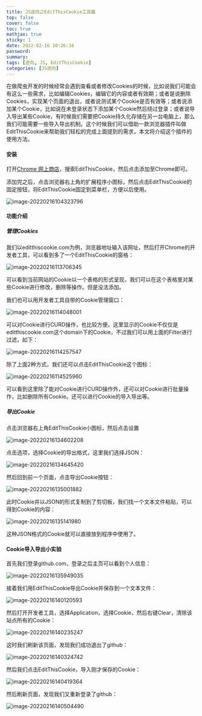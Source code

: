 ```yaml
---
title: JS逆向之EditThisCookie工具篇
top: false
cover: false
toc: true
mathjax: true
sticky: 1
date: 2022-02-16 10:26:34
password:
summary:
tags: [逆向, JS, EditThisCookie]
categories: [JS逆向]
---
```




在做爬虫开发的时候经常会遇到查看或者修改Cookies的时候，比如说我们可能会有这么一些需求，比如编辑Cookies，编辑它的内容或者有效期；或者是说删除Cookies，实现某个页面的退出，或者说测试某个Cookie是否有效等；或者说添加某个Cookie，比如说在未登录状态下添加某个Cookie然后绕过登录；或者说导入导出某些Cookie，有时候我们需要把Cookie持久化存储在另一台电脑上，那么我们可能需要一些导入导出机制。这个时候我们可以借助一款浏览器插件叫做EditThisCookie来帮助我们轻松的完成上面提到的需求，本文将介绍这个插件的使用方法。



#### 安装

打开[Chrome 网上商店](https://chrome.google.com/webstore/category/extensions?hl=zh-CN)，搜索EditThisCookie，然后点击添加至Chrome即可。

添加完之后，点击浏览器右上角的扩展程序小图标，然后点击EditThisCookie的固定按钮，将EditThisCookie固定到菜单栏，方便以后使用。

![image-20220216104323796](http://img.heshipeng.com/202202161043581.png)



#### 功能介绍

##### 管理Cookies

我们以editthiscookie.com为例，浏览器地址输入该网址，然后打开Chrome的开发者工具，可以看到多了一个EditThisCookie的窗格：

![image-20220216113706345](http://img.heshipeng.com/202202161137466.png)

可以看到当前网站的Cookie以一个表格的形式呈现，我们可以在这个表格里对某些Cookie进行修改，删除等操作。但是没法添加。



我们也可以用开发者工具自带的Cookie管理窗口：

![image-20220216114048001](http://img.heshipeng.com/202202161140028.png)

可以对Cookie进行CURD操作，也比较方便。这里显示的Cookie不仅仅是editthiscookie.com这个domain下的Cookie，不过我们可以用上面的Filter进行过滤，如下：

![image-20220216114257547](http://img.heshipeng.com/202202161142574.png)



除了上面2种方式，我们还可以点击EditThisCookie这个图标：

![image-20220216114525960](http://img.heshipeng.com/202202161145990.png)

可以看到这里除了能对Cookie进行CURD操作外，还可以对Cookie进行批量操作，比如删除所有Cookie。还可以进行Cookie的导入导出等。



##### 导出Cookie

点击浏览器右上角EditThisCookie小图标，然后点击设置

![image-20220216134602208](http://img.heshipeng.com/202202161346254.png)

点击选项，选择Cookie的导出格式，这里我们选择JSON：

![image-20220216134645420](http://img.heshipeng.com/202202161346304.png)

然后回到前一个页面，点击导出Cookie按钮：

![image-20220216135001882](http://img.heshipeng.com/202202161350923.png)

此时Cookie并以JSON的形式复制到了剪切板，我们找一个文本文件粘贴，可以得到Cookie的内容：

![image-20220216135141980](http://img.heshipeng.com/202202161351394.png)

这种JSON格式的Cookie就可以直接放到程序中使用了。



#### Cookie导入导出小实验

首先我们登录github.com，登录之后主页可以看到个人信息：

![image-20220216135949035](http://img.heshipeng.com/202202161359075.png)

接着我们用EditThisCookie导出Cookie并保存到一个文本文件：

![image-20220216140120593](http://img.heshipeng.com/202202161401623.png)

然后打开开发者工具，选择Application，选择Cookie，然后右键Clear，清除该站点所有的Cookie：

![image-20220216140235247](http://img.heshipeng.com/202202161402640.png)

这时我们刷新该页面，发现我们成功退出了github：

![image-20220216140324742](http://img.heshipeng.com/202202161403657.png)

然后我们点击EditThisCookie，导入刚才保存的Cookie：

![image-20220216140419364](http://img.heshipeng.com/202202161404572.png)

然后刷新页面，发现我们又重新登录了github：

![image-20220216140504490](http://img.heshipeng.com/202202161405794.png)
